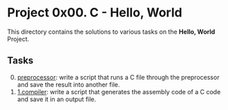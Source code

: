 # Project 0x00. C - Hello, World
This directory contains the solutions to various tasks on the **Hello, World** Project.
## Tasks
0. [preprocessor](0-preprocessor): write a script that runs a C file through the preprocessor and save the result into another file. 
1. [1.compiler](1.compiler): write a script that generates the assembly code of a C code and save it in an output file. 

